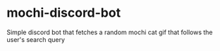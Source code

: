 # mochi-discord-bot
Simple discord bot that fetches a random mochi cat gif that follows the user's search query
